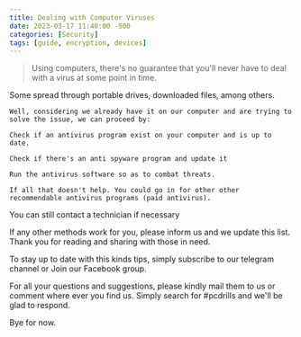 ```yaml
---
title: Dealing with Computer Viruses
date: 2023-03-17 11:40:00 -500
categories: [Security]
tags: [guide, encryption, devices]
---
```



  >  Using computers, there's no guarantee that you'll never have to deal with a virus at some point in time.

Some spread through portable drives, downloaded files, among others.

    Well, considering we already have it on our computer and are trying to solve the issue, we can proceed by:

    Check if an antivirus program exist on your computer and is up to date.

    Check if there's an anti spyware program and update it

    Run the antivirus software so as to combat threats.

    If all that doesn't help. You could go in for other other recommendable antivirus programs (paid antivirus).

You can still contact a technician if necessary

If any other methods work for you, please inform us and we update this list. Thank you for reading and sharing with those in need.

To stay up to date with this kinds tips, simply subscribe to our telegram channel or Join our Facebook group.

For all your questions and suggestions, please kindly mail them to us or comment where ever you find us. Simply search for #pcdrills and we'll be glad to respond.

Bye for now.